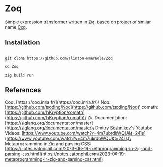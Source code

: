 # Zoq

Simple expression transformer written in Zig, based on project of similar name [Coq](https://coq.inria.fr/).

## Installation
```console

git clone https://github.com/Clinton-Nmereole/Zoq

cd Zoq

zig build run

```

## References
Coq: [https://coq.inria.fr/](https://coq.inria.fr/)\
Noq: [https://github.com/tsoding/Noq](https://github.com/tsoding/Noq)\
comath: [https://github.com/InKryption/comath](https://github.com/InKryption/comath)\
Zig Documentation:[https://ziglang.org/documentation/master](https://ziglang.org/documentation/master)\
Dmitry [Soshnikov](Soshnikov)'s Youtube Videos: [https://www.youtube.com/watch?v=4m7ubrdbWQU&t=241s](https://www.youtube.com/watch?v=4m7ubrdbWQU&t=241s)\
Metaprogramming in Zig and parsing CSS: [https://notes.eatonphil.com/2023-06-19-metaprogramming-in-zig-and-parsing-css.html](https://notes.eatonphil.com/2023-06-19-metaprogramming-in-zig-and-parsing-css.html)

